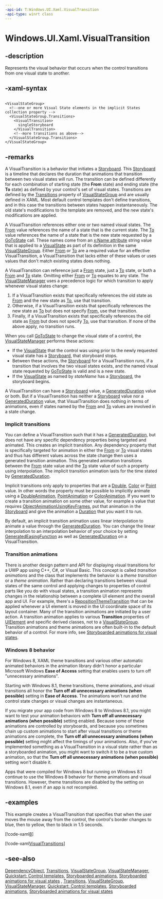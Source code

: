 ```yaml
---
-api-id: T:Windows.UI.Xaml.VisualTransition
-api-type: winrt class
---
```


<!-- Class syntax.
public class VisualTransition : Windows.UI.Xaml.DependencyObject, Windows.UI.Xaml.IVisualTransition
-->

# Windows.UI.Xaml.VisualTransition

## -description
Represents the visual behavior that occurs when the control transitions from one visual state to another.



## -xaml-syntax
```xaml

<VisualStateGroup>
  <!--one or more Visual State elements in the implicit States collection property -->
  <VisualStateGroup.Transitions>
    <VisualTransition>
      singleStoryboard
    </VisualTransition>
    <!--more transitions as above-->
  </VisualStateGroup.Transitions>
</VisualStateGroup>
```


## -remarks
A VisualTransition is a behavior that initiates a [Storyboard](visualtransition_storyboard.md). This [Storyboard](../windows.ui.xaml.media.animation/storyboard.md) is a timeline that declares the duration that animations that transition between two visual states will run. The transition can be defined differently for each combination of starting state (the **From** state) and ending state (the **To** state) as defined by your control's set of visual states. Transitions are defined by the [Transitions](visualstategroup_transitions.md) property of [VisualStateGroup](visualstategroup.md) and are usually defined in XAML. Most default control templates don't define transitions, and in this case the transitions between states happen instantaneously. The old state's modifications to the template are removed, and the new state's modifications are applied.

A VisualTransition references either one or two named visual states. The [From](visualtransition_from.md) value references the name of a state that is the current state. The [To](visualtransition_to.md) value references the name of a state that is the new state requested by a [GoToState](visualstatemanager_gotostate_443481648.md) call. These names come from an [x:Name attribute](/windows/uwp/xaml-platform/x-name-attribute) string value that is applied to a [VisualState](templatevisualstateattribute.md) as part of its definition in the same [VisualStateGroup](visualstategroup.md). Either [From](visualtransition_from.md) or [To](visualtransition_to.md) are a required value for an effective VisualTransition, a VisualTransition that lacks either of these values or uses values that don't match existing states does nothing.

A VisualTransition can reference just a [From](visualtransition_from.md) state, just a [To](visualtransition_to.md) state, or both a [From](visualtransition_from.md) and [To](visualtransition_to.md) state. Omitting either [From](visualtransition_from.md) or [To](visualtransition_to.md) equates to any state. The [VisualStateManager](visualstatemanager.md) uses a precedence logic for which transition to apply whenever visual states change:
1. If a VisualTransition exists that specifically references the old state as [From](visualtransition_from.md) and the new state as [To](visualtransition_to.md), use that transition.
1. Otherwise, if a VisualTransition exists that specifically references the new state as [To](visualtransition_to.md) but does not specify [From](visualtransition_from.md), use that transition.
1. Finally, if a VisualTransition exists that specifically references the old state as [From](visualtransition_from.md) but does not specify [To](visualtransition_to.md), use that transition.
 If none of the above apply, no transition runs.

When you call [GoToState](visualstatemanager_gotostate_443481648.md) to change the visual state of a control, the [VisualStateManager](visualstatemanager.md) performs these actions:
+ If the [VisualState](visualstate.md) that the control was using prior to the newly requested visual state has a [Storyboard](visualstate_storyboard.md), that storyboard stops.
+ Between these actions, the [Storyboard](visualtransition_storyboard.md) for a VisualTransition runs, if a transition that involves the two visual states exists, and the named visual state requested by [GoToState](visualstatemanager_gotostate_443481648.md) is valid and is a new state.
+ If the [VisualState](visualstate.md) as named by *stateName* has a [Storyboard](visualstate_storyboard.md), the storyboard begins.


A VisualTransition can have a [Storyboard](visualstate_storyboard.md) value, a [GeneratedDuration](visualtransition_generatedduration.md) value or both. But if a VisualTransition has neither a [Storyboard](visualstate_storyboard.md) value nor a [GeneratedDuration](visualtransition_generatedduration.md) value, that VisualTransition does nothing in terms of animations, even if states named by the [From](visualtransition_from.md) and [To](visualtransition_to.md) values are involved in a state change.

### Implicit transitions

You can define a VisualTransition such that it has a [GeneratedDuration](visualtransition_generatedduration.md), but does not have any specific dependency properties being targeted and animated. This creates an implicit transition. Any dependency property that is specifically targeted for animation in either the [From](visualtransition_from.md) or [To](visualtransition_to.md) visual states and thus has different values across the state change then uses a generated transition animation. This generated animation transitions between the [From](visualtransition_from.md) state value and the [To](visualtransition_to.md) state value of such a property using interpolation. The implicit transition animation lasts for the time stated by [GeneratedDuration](visualtransition_generatedduration.md).

Implicit transitions only apply to properties that are a [Double](/dotnet/api/system.double?view=dotnet-uwp-10.0&preserve-view=true), [Color](../windows.ui/color.md) or [Point](../windows.foundation/point.md) value. In other words the property must be possible to implicitly animate using a [DoubleAnimation](../windows.ui.xaml.media.animation/doubleanimation.md), [PointAnimation](../windows.ui.xaml.media.animation/pointanimation.md) or [ColorAnimation](../windows.ui.xaml.media.animation/coloranimation.md). If you want to create a transition animation on some other value, for example a value that requires [ObjectAnimationUsingKeyFrames](../windows.ui.xaml.media.animation/objectanimationusingkeyframes.md), put that animation in the [Storyboard](visualstate_storyboard.md) and give the animation a [Duration](../windows.ui.xaml.media.animation/timeline_duration.md) that you want it to run.

By default, an implicit transition animation uses linear interpolation to animate a value through the [GeneratedDuration](visualtransition_generatedduration.md). You can change the linear interpolation to an interpolation behavior of your choice by setting [GeneratedEasingFunction](visualtransition_generatedeasingfunction.md) as well as [GeneratedDuration](visualtransition_generatedduration.md) on a VisualTransition.

### Transition animations

There is another design pattern and API for displaying visual transitions for a UWP app using C++, C#, or Visual Basic. This concept is called *transition animations* and the class that implements the behavior is a *theme transition* or a *theme animation*. Rather than declaring transitions between visual states of the same control and applying changes to properties of control parts like you do with visual states, a transition animation represents changes in the relationship between a complete UI element and the overall app and UI. For example, there's a [RepositionThemeTransition](../windows.ui.xaml.media.animation/repositionthemetransition.md) that can be applied whenever a UI element is moved in the UI coordinate space of its layout container. Many of the transition animations are initiated by a user action. A transition animation applies to various **Transition** properties of [UIElement](uielement.md) and specific derived classes, not to a [VisualStateGroup](visualstategroup.md). Transition animations and theme animations are often built-in to the default behavior of a control. For more info, see [Storyboarded animations for visual states](/previous-versions/windows/apps/jj819808(v=win.10)).


<!--The following remark is relevant for Windows 8 > 8.1 migration. See WBB 465778-->
### Windows 8 behavior

For Windows 8, XAML theme transitions and various other automatic animated behaviors in the animation library didn't honor a particular Microsoft Windows  **Ease of Access** setting that enables users to turn off "unnecessary animations".

Starting with Windows 8.1, theme transitions, theme animations, and visual transitions all honor the **Turn off all unnecessary animations (when possible)** setting in **Ease of Access**. The animations won't run and the control state changes or visual changes are instantaneous.

If you migrate your app code from Windows 8 to Windows 8.1, you might want to test your animation behaviors with **Turn off all unnecessary animations (when possible)** setting enabled. Because some of these animations are controlled by storyboards, and because you sometimes chain up custom animations to start after visual transitions or theme animations are complete, the **Turn off all unnecessary animations (when possible)** setting might affect the timings of your animations. Also, if you've implemented something as a VisualTransition in a visual state rather than as a storyboarded animation, you might want to switch it to be a true custom animation, so that the **Turn off all unnecessary animations (when possible)** setting won't disable it.

Apps that were compiled for Windows 8 but running on Windows 8.1 continue to use the Windows 8 behavior for theme animations and visual transitions. However, theme transitions are disabled by the setting on Windows 8.1, even if an app is not recompiled.

## -examples
This example creates a VisualTransition that specifies that when the user moves the mouse away from the control, the control's border changes to blue, then to yellow, then to black in 1.5 seconds.



[!code-xaml[8](../windows.ui.xaml.data/code/StylingTemplatingOverview/csharp/SkinnedButton.xaml#Snippet8)]



[!code-xaml[VisualTransitions](../windows.ui.xaml.data/code/StylingTemplatingOverview/csharp/ButtonStages.xaml#SnippetVisualTransitions)]

## -see-also
[DependencyObject](dependencyobject.md), [Transitions](uielement_transitions.md), [VisualStateGroup](visualstategroup.md), [VisualStateManager](visualstatemanager.md), [Quickstart: Control templates](/previous-versions/windows/apps/hh465374(v=win.10)), [Storyboarded animations](/windows/uwp/graphics/storyboarded-animations), [Storyboarded animations for visual states](/previous-versions/windows/apps/jj819808(v=win.10))
, [Transitions](uielement_transitions.md), [VisualStateGroup](visualstategroup.md), [VisualStateManager](visualstatemanager.md), [Quickstart: Control templates](/previous-versions/windows/apps/hh465374(v=win.10)), [Storyboarded animations](/windows/uwp/graphics/storyboarded-animations), [Storyboarded animations for visual states](/previous-versions/windows/apps/jj819808(v=win.10))
